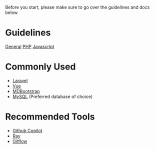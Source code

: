 Before you start, please make sure to go over the guidelines and docs below

# Guidelines
[General](GUIDELINES/GENERAL.md)
[PHP](GUIDELINES/PHP.md)
[Javascript](GUIDELINES/JAVASCRIPT.md)

# Commonly Used
* [Laravel](https://laravel.com/)
* [Vue](https://vuejs.org)
* [MDBootstrap](https://mdbootstrap.com)
* [MySQL](https://www.mysql.com) (Preferred database of choice)

# Recommended Tools
* [Github Copilot](https://github.com/features/copilot)
* [Ray](https://myray.app)
* [Gitflow](https://www.atlassian.com/git/tutorials/comparing-workflows/gitflow-workflow)